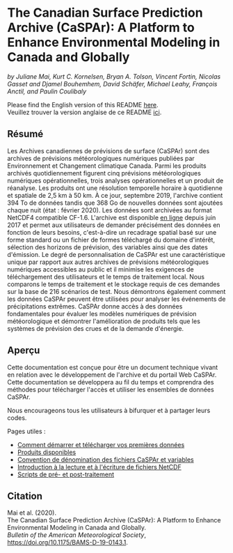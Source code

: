 # The Canadian Surface Prediction Archive (CaSPAr): A Platform to Enhance Environmental Modeling in Canada and Globally
*by Juliane Mai, Kurt C. Kornelsen, Bryan A. Tolson, Vincent Fortin, Nicolas Gasset and Djamel Bouhemhem, David Schäfer, Michael Leahy, François Anctil, and Paulin Coulibaly*

Please find the English version of this README [here](README.md).<br>
Veuillez trouver la version anglaise de ce README [ici](README.md).



## Résumé
Les Archives canadiennes de prévisions de surface (CaSPAr) sont des archives de prévisions météorologiques numériques publiées par Environnement et Changement climatique Canada. Parmi les produits archivés quotidiennement figurent cinq prévisions météorologiques numériques opérationnelles, trois analyses opérationnelles et un produit de réanalyse. Les produits ont une résolution temporelle horaire à quotidienne et spatiale de 2,5 km à 50 km. À ce jour, septembre 2019, l'archive contient 394 To de données tandis que 368 Go de nouvelles données sont ajoutées chaque nuit (état : février 2020). Les données sont archivées au format NetCDF4 compatible CF-1.6. L'archive est disponible [en ligne](https://caspar-data.ca) depuis juin 2017 et permet aux utilisateurs de demander précisément des données en fonction de leurs besoins, c'est-à-dire un recadrage spatial basé sur une forme standard ou un fichier de formes téléchargé du domaine d'intérêt, sélection des horizons de prévision, des variables ainsi que des dates d'émission. Le degré de personnalisation de CaSPAr est une caractéristique unique par rapport aux autres archives de prévisions météorologiques numériques accessibles au public et il minimise les exigences de téléchargement des utilisateurs et le temps de traitement local. Nous comparons le temps de traitement et le stockage requis de ces demandes sur la base de 216 scénarios de test. Nous démontrons également comment les données CaSPAr peuvent être utilisées pour analyser les événements de précipitations extrêmes. CaSPAr donne accès à des données fondamentales pour évaluer les modèles numériques de prévision météorologique et démontrer l'amélioration de produits tels que les systèmes de prévision des crues et de la demande d'énergie.

## Aperçu
Cette documentation est conçue pour être un document technique vivant en relation avec le développement de l'archive et du portail Web CaSPAr. Cette documentation se développera au fil du temps et comprendra des méthodes pour télécharger l'accès et utiliser les ensembles de données CaSPAr.

Nous encourageons tous les utilisateurs à bifurquer et à partager leurs codes.

Pages utiles :
* [Comment démarrer et télécharger vos premières données](https://github.com/julemai/CaSPAr/wiki/How-to-get-started-and-download-your-first-data)
* [Produits disponibles](https://github.com/julemai/CaSPAr/wiki/Available-products)
* [Convention de dénomination des fichiers CaSPAr et variables](https://github.com/julemai/CaSPAr/wiki/CaSPAr-file-naming-convention-and-variables)
* [Introduction à la lecture et à l'écriture de fichiers NetCDF](https://github.com/julemai/CaSPAr/wiki/Introduction-of-Reading-and-Writing-NetCDF-files)
* [Scripts de pré- et post-traitement](https://github.com/julemai/CaSPAr/tree/master/utility_scripts)

## Citation
Mai et al. (2020).<br>
The Canadian Surface Prediction Archive (CaSPAr): A Platform to Enhance Environmental Modeling in Canada and Globally.<br>
*Bulletin of the American Meteorological Society*, https://doi.org/10.1175/BAMS-D-19-0143.1.
